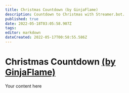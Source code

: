 ```yaml
---
title: Christmas Countdown (by GinjaFlame)
description: Countdown to Christmas with Streamer.bot.
published: true
date: 2022-05-18T03:05:58.907Z
tags: 
editor: markdown
dateCreated: 2022-05-17T00:58:55.586Z
---
```


# Christmas Countdown [(by GinjaFlame)](https://www.twitch.tv/ginjaflame)
Your content here